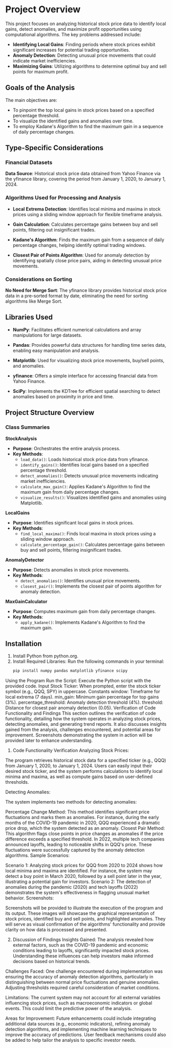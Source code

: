 # Project Overview
This project focuses on analyzing historical stock price data to identify local gains, detect anomalies, and maximize profit opportunities using computational algorithms. The key problems addressed include:

- **Identifying Local Gains**: Finding periods where stock prices exhibit significant increases for potential trading opportunities.
- **Anomaly Detection**: Detecting unusual price movements that could indicate market inefficiencies.
- **Maximizing Gains**: Utilizing algorithms to determine optimal buy and sell points for maximum profit.

## Goals of the Analysis
The main objectives are:

- To pinpoint the top local gains in stock prices based on a specified percentage threshold.
- To visualize the identified gains and anomalies over time.
- To employ Kadane's Algorithm to find the maximum gain in a sequence of daily percentage changes.

## Type-Specific Considerations
### Financial Datasets
**Data Source**: Historical stock price data obtained from Yahoo Finance via the yfinance library, covering the period from January 1, 2020, to January 1, 2024.

### Algorithms Used for Processing and Analysis
- **Local Extrema Detection**: Identifies local minima and maxima in stock prices using a sliding window approach for flexible timeframe analysis.

- **Gain Calculation**: Calculates percentage gains between buy and sell points, filtering out insignificant trades.

- **Kadane's Algorithm**: Finds the maximum gain from a sequence of daily percentage changes, helping identify optimal trading windows.

- **Closest Pair of Points Algorithm**: Used for anomaly detection by identifying spatially close price pairs, aiding in detecting unusual price movements.

### Considerations on Sorting
**No Need for Merge Sort**: The yfinance library provides historical stock price data in a pre-sorted format by date, eliminating the need for sorting algorithms like Merge Sort.

## Libraries Used
- **NumPy**: Facilitates efficient numerical calculations and array manipulations for large datasets.

- **Pandas**: Provides powerful data structures for handling time series data, enabling easy manipulation and analysis.

- **Matplotlib**: Used for visualizing stock price movements, buy/sell points, and anomalies.

- **yfinance**: Offers a simple interface for accessing financial data from Yahoo Finance.

- **SciPy**: Implements the KDTree for efficient spatial searching to detect anomalies based on proximity in price and time.

## Project Structure Overview
### Class Summaries
**StockAnalysis**

- **Purpose**: Orchestrates the entire analysis process.
- **Key Methods**:
  - `load_data()`: Loads historical stock price data from yfinance.
  - `identify_gains()`: Identifies local gains based on a specified percentage threshold.
  - `detect_anomalies()`: Detects unusual price movements indicating market inefficiencies.
  - `calculate_max_gain()`: Applies Kadane's Algorithm to find the maximum gain from daily percentage changes.
  - `visualize_results()`: Visualizes identified gains and anomalies using Matplotlib.

**LocalGains**

- **Purpose**: Identifies significant local gains in stock prices.
- **Key Methods**:
  - `find_local_maxima()`: Finds local maxima in stock prices using a sliding window approach.
  - `calculate_percentage_gain()`: Calculates percentage gains between buy and sell points, filtering insignificant trades.

**AnomalyDetector**

- **Purpose**: Detects anomalies in stock price movements.
- **Key Methods**:
  - `detect_anomalies()`: Identifies unusual price movements.
  - `closest_pair()`: Implements the closest pair of points algorithm for anomaly detection.

**MaxGainCalculator**

- **Purpose**: Computes maximum gain from daily percentage changes.
- **Key Methods**:
  - `apply_kadane()`: Implements Kadane's Algorithm to find the maximum gain.

## Installation
1. Install Python from python.org.
2. Install Required Libraries: Run the following commands in your terminal:
   ```bash
   pip install numpy pandas matplotlib yfinance scipy
Using the Program
Run the Script: Execute the Python script with the provided code.
Input Stock Ticker: When prompted, enter the stock ticker symbol (e.g., QQQ, SPY) in uppercase.
Constants
window: Timeframe for local extrema (7 days).
min_gain: Minimum gain percentage for top gains (3%).
percentage_threshold: Anomaly detection threshold (4%).
threshold: Distance for closest pair anomaly detection (0.05).
Verification of Code Functionality and Findings
This section outlines the verification of code functionality, detailing how the system operates in analyzing stock prices, detecting anomalies, and generating trend reports. It also discusses insights gained from the analysis, challenges encountered, and potential areas for improvement. Screenshots demonstrating the system in action will be provided later to enhance understanding.

1. Code Functionality Verification
Analyzing Stock Prices:

The program retrieves historical stock data for a specified ticker (e.g., QQQ) from January 1, 2020, to January 1, 2024. Users can easily input their desired stock ticker, and the system performs calculations to identify local minima and maxima, as well as compute gains based on user-defined thresholds.

Detecting Anomalies:

The system implements two methods for detecting anomalies:

Percentage Change Method: This method identifies significant price fluctuations and marks them as anomalies. For instance, during the early months of the COVID-19 pandemic in 2020, QQQ experienced a dramatic price drop, which the system detected as an anomaly.
Closest Pair Method: This algorithm flags close points in price changes as anomalies if the price difference exceeds a specified threshold. In 2022, multiple tech companies announced layoffs, leading to noticeable shifts in QQQ's price. These fluctuations were successfully captured by the anomaly detection algorithms.
Sample Scenarios:

Scenario 1: Analyzing stock prices for QQQ from 2020 to 2024 shows how local minima and maxima are identified. For instance, the system may detect a buy point in March 2020, followed by a sell point later in the year, illustrating a potential gain for investors.
Scenario 2: The detection of anomalies during the pandemic (2020) and tech layoffs (2022) demonstrates the system's effectiveness in flagging unusual market behavior.
Screenshots:

Screenshots will be provided to illustrate the execution of the program and its output. These images will showcase the graphical representation of stock prices, identified buy and sell points, and highlighted anomalies. They will serve as visual confirmation of the algorithms' functionality and provide clarity on how data is processed and presented.

2. Discussion of Findings
Insights Gained: The analysis revealed how external factors, such as the COVID-19 pandemic and economic conditions leading to layoffs, significantly impacted stock prices. Understanding these influences can help investors make informed decisions based on historical trends.

Challenges Faced: One challenge encountered during implementation was ensuring the accuracy of anomaly detection algorithms, particularly in distinguishing between normal price fluctuations and genuine anomalies. Adjusting thresholds required careful consideration of market conditions.

Limitations: The current system may not account for all external variables influencing stock prices, such as macroeconomic indicators or global events. This could limit the predictive power of the analysis.

Areas for Improvement: Future enhancements could include integrating additional data sources (e.g., economic indicators), refining anomaly detection algorithms, and implementing machine learning techniques to improve the accuracy of predictions. User feedback mechanisms could also be added to help tailor the analysis to specific investor needs.
